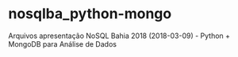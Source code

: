 # nosqlba_python-mongo
Arquivos apresentação NoSQL Bahia 2018 (2018-03-09) - Python + MongoDB para Análise de Dados
